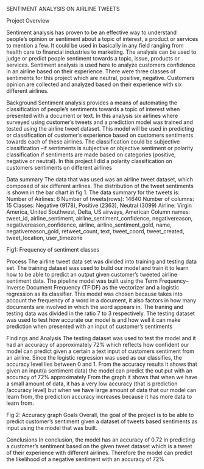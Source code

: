 SENTIMENT ANALYSIS ON AIRLINE TWEETS

Project Overview

 Sentiment analysis has proven to be an effective way to understand people’s opinion or sentiment about a topic of interest, a product or services to mention a few. It could be used in basically in any field ranging from health care to financial industries to marketing. The analysis can be used to judge or predict people sentiment towards a topic, issue, products or services. Sentiment analysis is used here to analyze customers confidence in an airline based on their experience. There were three classes of sentiments for this project which are neutral, positive, negative. Customers opinion are collected and analyzed based on their experience with six different airlines.

Background
Sentiment analysis provides a means of automating the classification of people’s sentiments towards a topic of interest when presented with a document or text. In this analysis six airlines where surveyed using customer’s tweets and a prediction model was trained and tested using the airline tweet dataset. This model will be used in predicting or classification of customer’s experience based on customers sentiments towards each of these airlines.
The classification could be subjective classification –if sentiments is subjective or objective sentiment or polarity classification if sentiments are made based on categories (positive, negative or neutral). In this project I did a polarity classification on customers sentiments on different airlines

Data summary
The data that was used was an airline tweet dataset, which composed of six different airlines. The distribution of the tweet sentiments is shown in the bar chart in fig 1. The data summary for the tweets is:
Number of Airlines: 	6
Number of tweets(rows):	14640
Number of columns:	15
Classes: 			Negative (9178), Positive (2363), Neutral (3099)
Airline:			Virgin America, United Southwest, Delta, US airways, American
Column names:	tweet_id, airline_sentiment, airline_sentiment_confidence, negativereason, negativereason_confidence, airline, airline_sentiment_gold, name, negativereason_gold, retweet_count, text, tweet_coord, tweet_created, tweet_location, user_timezone
 
Fig1: Frequency of sentiment classes 


Process
The airline tweet data set was divided into training and testing data set. The training dataset was used to build our model and train it to learn how to be able to predict an output given customer’s tweeted airline sentiment data.
The pipeline model was built using the Term Frequency–Inverse Document Frequency (TFIDF) as the vectorizer and  a logistic regression as its classifier. This model was chosen because takes into account the frequency of a word in a document, it also factors in how many documents are involved in which the word appears in. The traning and testing data was divided in the ratio 7 to 3 respectively. The testing dataset was used to test how accurate our model is and how well it can make prediction when presented with an input of customer’s sentiments

Findings and Analysis
The testing dataset was used to test the model and it had an accuracy of approximately 72% which reflects how confident our model can predict given a certain a text input of customers sentiment from an airline. Since the logistic regression was used as our classifies, the accuracy level lies between 0 and 1. 
From the accuracy results it shows that given an input(a sentiment data) the model can predict the out put with an accuracy of 72% approximately
From the graph it shows that when we have a small amount of data, it has a very low accuracy (that is prediction /accuracy level) but when we have large amount of data that our model can learn from, the prediction accuracy increases because it has more data to learn from.
   
Fig 2: Accuracy graph
Goals
Overall, the goal of the project is to be able to predict customer’s sentiment given a dataset of tweets based sentiments  as input using the model that was built.

Conclusions
In conclusion, the model has an accuracy of 0.72 in predicting a customer’s sentiment based on the given tweet dataset which is a tweet of their experience with different airlines. Therefore the model can predict the likelihood of a negative sentiment with an accuracy of 72%




